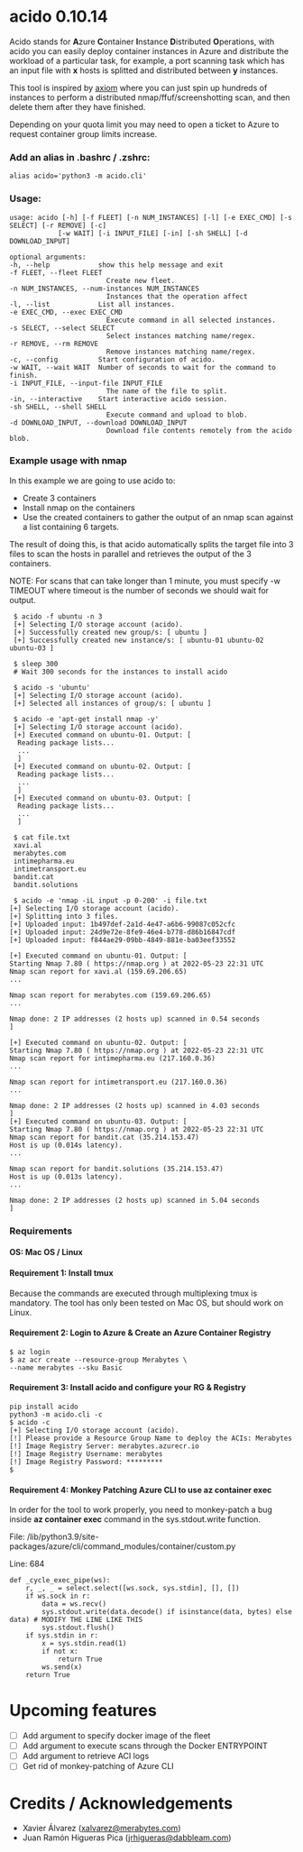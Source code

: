 # acido 0.10.14

Acido stands for **A**zure **C**ontainer **I**nstance **D**istributed **O**perations, with acido you can easily deploy container instances in Azure and distribute the workload of a particular task, for example, a port scanning task which has an input file with **x** hosts is splitted and distributed between **y** instances.

This tool is inspired by [axiom](https://github.com/pry0cc/axiom) where you can just spin up hundreds of instances to perform a distributed nmap/ffuf/screenshotting scan, and then delete them after they have finished. 

Depending on your quota limit you may need to open a ticket to Azure to request container group limits increase.

### Add an alias in .bashrc / .zshrc:
    alias acido='python3 -m acido.cli'
    
### Usage:
    usage: acido [-h] [-f FLEET] [-n NUM_INSTANCES] [-l] [-e EXEC_CMD] [-s SELECT] [-r REMOVE] [-c]
                [-w WAIT] [-i INPUT_FILE] [-in] [-sh SHELL] [-d DOWNLOAD_INPUT]

    optional arguments:
    -h, --help            show this help message and exit
    -f FLEET, --fleet FLEET
                            Create new fleet.
    -n NUM_INSTANCES, --num-instances NUM_INSTANCES
                            Instances that the operation affect
    -l, --list            List all instances.
    -e EXEC_CMD, --exec EXEC_CMD
                            Execute command in all selected instances.
    -s SELECT, --select SELECT
                            Select instances matching name/regex.
    -r REMOVE, --rm REMOVE
                            Remove instances matching name/regex.
    -c, --config          Start configuration of acido.
    -w WAIT, --wait WAIT  Number of seconds to wait for the command to finish.
    -i INPUT_FILE, --input-file INPUT_FILE
                            The name of the file to split.
    -in, --interactive    Start interactive acido session.
    -sh SHELL, --shell SHELL
                            Execute command and upload to blob.
    -d DOWNLOAD_INPUT, --download DOWNLOAD_INPUT
                            Download file contents remotely from the acido blob.

### Example usage with nmap
In this example we are going to use acido to:
* Create 3 containers
* Install nmap on the containers
* Use the created containers to gather the output of an nmap scan against a list containing 6 targets.

The result of doing this, is that acido automatically splits the target file into 3 files to scan the hosts in parallel and retrieves the output of the 3 containers.

NOTE: For scans that can take longer than 1 minute, you must specify -w TIMEOUT where timeout is the number of seconds we should wait for output.


     $ acido -f ubuntu -n 3
     [+] Selecting I/O storage account (acido).
     [+] Successfully created new group/s: [ ubuntu ]
     [+] Successfully created new instance/s: [ ubuntu-01 ubuntu-02 ubuntu-03 ]
     
     $ sleep 300
     # Wait 300 seconds for the instances to install acido
     
     $ acido -s 'ubuntu'
     [+] Selecting I/O storage account (acido).
     [+] Selected all instances of group/s: [ ubuntu ]
     
     $ acido -e 'apt-get install nmap -y'
     [+] Selecting I/O storage account (acido).
     [+] Executed command on ubuntu-01. Output: [
      Reading package lists...
      ...
      ]
     [+] Executed command on ubuntu-02. Output: [
      Reading package lists...
      ...
      ]
     [+] Executed command on ubuntu-03. Output: [
      Reading package lists...
      ...
      ]
      
     $ cat file.txt
     xavi.al
     merabytes.com
     intimepharma.eu
     intimetransport.eu
     bandit.cat
     bandit.solutions
     
     $ acido -e 'nmap -iL input -p 0-200' -i file.txt
    [+] Selecting I/O storage account (acido).
    [+] Splitting into 3 files.
    [+] Uploaded input: 1b497def-2a1d-4e47-a6b6-99087c052cfc
    [+] Uploaded input: 24d9e72e-8fe9-46e4-b778-d86b16847cdf
    [+] Uploaded input: f844ae29-09bb-4849-881e-ba03eef33552
    
    [+] Executed command on ubuntu-01. Output: [
    Starting Nmap 7.80 ( https://nmap.org ) at 2022-05-23 22:31 UTC
    Nmap scan report for xavi.al (159.69.206.65)
    ...
    
    Nmap scan report for merabytes.com (159.69.206.65)
    ...
    
    Nmap done: 2 IP addresses (2 hosts up) scanned in 0.54 seconds
    ]
    
    [+] Executed command on ubuntu-02. Output: [
    Starting Nmap 7.80 ( https://nmap.org ) at 2022-05-23 22:31 UTC
    Nmap scan report for intimepharma.eu (217.160.0.36)
    ...
    
    Nmap scan report for intimetransport.eu (217.160.0.36)
    ...
    
    Nmap done: 2 IP addresses (2 hosts up) scanned in 4.03 seconds
    ]
    [+] Executed command on ubuntu-03. Output: [
    Starting Nmap 7.80 ( https://nmap.org ) at 2022-05-23 22:31 UTC
    Nmap scan report for bandit.cat (35.214.153.47)
    Host is up (0.014s latency).
    ...
    
    Nmap scan report for bandit.solutions (35.214.153.47)
    Host is up (0.013s latency).
    ...
    
    Nmap done: 2 IP addresses (2 hosts up) scanned in 5.04 seconds
    ]


### Requirements

#### OS: Mac OS / Linux

#### Requirement 1: Install tmux
Because the commands are executed through multiplexing tmux is mandatory. The tool has only been tested on Mac OS, but should work on Linux.

#### Requirement 2: Login to Azure & Create an Azure Container Registry
    $ az login
    $ az acr create --resource-group Merabytes \
    --name merabytes --sku Basic

#### Requirement 3: Install acido and configure your RG & Registry
    pip install acido
    python3 -m acido.cli -c
    $ acido -c
    [+] Selecting I/O storage account (acido).
    [!] Please provide a Resource Group Name to deploy the ACIs: Merabytes
    [!] Image Registry Server: merabytes.azurecr.io
    [!] Image Registry Username: merabytes
    [!] Image Registry Password: *********
    $

#### Requirement 4: Monkey Patching Azure CLI to use az container exec
In order for the tool to work properly, you need to monkey-patch a bug inside **az container exec** command in the sys.stdout.write function.

File: /lib/python3.9/site-packages/azure/cli/command_modules/container/custom.py

Line: 684

    def _cycle_exec_pipe(ws):
        r, _, _ = select.select([ws.sock, sys.stdin], [], [])
        if ws.sock in r:
            data = ws.recv()
            sys.stdout.write(data.decode() if isinstance(data, bytes) else data) # MODIFY THE LINE LIKE THIS
            sys.stdout.flush()
        if sys.stdin in r:
            x = sys.stdin.read(1)
            if not x:
                return True
            ws.send(x)
        return True

# Upcoming features

- [ ] Add argument to specify docker image of the fleet
- [ ] Add argument to execute scans through the Docker ENTRYPOINT
- [ ] Add argument to retrieve ACI logs
- [ ] Get rid of monkey-patching of Azure CLI

# Credits / Acknowledgements

* Xavier Álvarez (xalvarez@merabytes.com)
* Juan Ramón Higueras Pica (jrhigueras@dabbleam.com)
